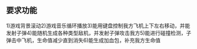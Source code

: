 <!--
 * @Description: 
 * @Author: DJ
 * @Date: 2021-05-26 11:29:22
 * @LastEditTime: 2021-05-26 11:32:12
 * @LastEditors: DJ
-->

## 要求功能
1)游戏背景滚动2)游戏音乐循环播放3)能用键盘控制我方飞机上下左右移动，并能发射子弹4)能随机生成各种类型敌机，并发射子弹攻击我方5)能进行碰撞检测，子弹击中飞机，生命值减少直到消失6)能生成加血包，补充我方生命值
